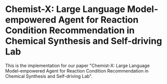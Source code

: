 # Chemist-X: Large Language Model-empowered Agent for Reaction Condition Recommendation in Chemical Synthesis and Self-driving Lab
This is the implementation for our paper "Chemist-X: Large Language Model-empowered Agent for Reaction Condition Recommendation in Chemical Synthesis and Self-driving Lab".
